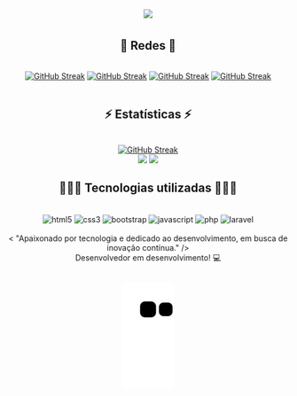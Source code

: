
<h1 align="center">
    <img src="https://readme-typing-svg.herokuapp.com/?font=Righteous&size=35&center=true&vCenter=true&width=500&height=70&duration=4000&lines=olá!+👋;+me+chamo+Leonardo+Araujo!;" />
</h1>

<h2 align="center">🔗 Redes 🔗</h2>
<br>
<div align=center>
    <a href="https://instagram.com/leoaraujofernandes"><img src="https://img.shields.io/badge/Instagram-E4405F?style=for-the-badge&logo=instagram&logoColor=white" alt="GitHub Streak" /></a>
    <a href="https://www.linkedin.com/in/leonardoaraujofernandes/"><img src="https://img.shields.io/badge/LinkedIn-0077B5?style=for-the-badge&logo=linkedin&logoColor=white" alt="GitHub Streak" /></a>
    <a href="https://github.com/araujo-leo"><img src="https://img.shields.io/badge/GitHub-100000?style=for-the-badge&logo=github&logoColor=white" alt="GitHub Streak" /></a>
    <a href="mailto:leoaraujofnd@gmail.com"><img src="https://img.shields.io/badge/Gmail-D14836?style=for-the-badge&logo=gmail&logoColor=white" alt="GitHub Streak" /></a>
</div>

<br>

<h2 align="center">⚡ Estatísticas ⚡</h2>
<br>
<div align="center">
    <a href="https://git.io/streak-stats"><img src="https://streak-stats.demolab.com?user=araujo-leo&theme=dark&hide_border=falso&locale=pt_BR" alt="GitHub Streak" /></a><br>
     <img height="180em" src="https://github-readme-stats.vercel.app/api?username=araujo-leo&show_icons=true&theme=dark"></img>
  <img height="180em" src="https://github-readme-stats.vercel.app/api/top-langs/?username=araujo-leo&layout=donut&theme=dark"></img>
  <br/>
</div>

 




<h2 align="center">👨🏽‍💻 Tecnologias utilizadas 👨🏽‍💻</h2>

<div style="display: inline_block" align="center">
<br>
  <img align="center" alt="html5" src="https://img.shields.io/badge/HTML5-E34F26?style=for-the-badge&logo=html5&logoColor=white"/>
  <img align="center" alt="css3" src="https://img.shields.io/badge/CSS3-1572B6?style=for-the-badge&logo=css3&logoColor=white"/>
   <img align="center" alt="bootstrap" src="https://img.shields.io/badge/Bootstrap-563D7C?style=for-the-badge&logo=bootstrap&logoColor=white"/>
   <img align="center" alt="javascript" src="https://img.shields.io/badge/JavaScript-323330?style=for-the-badge&logo=javascript&logoColor=F7DF1E"/>
   <img align="center" alt="php" src="https://img.shields.io/badge/PHP-777BB4?style=for-the-badge&logo=php&logoColor=white"/>
  <img align="center" alt="laravel" src="https://img.shields.io/badge/Laravel-FF2D20?style=for-the-badge&logo=laravel&logoColor=white"/>
    <br><br>
    < "Apaixonado por tecnologia e dedicado ao desenvolvimento, em busca de inovação contínua." /> <br>
Desenvolvedor em desenvolvimento! 💻
</div>
<br>

<p align="center">
  <img src="https://github.com/araujo-leo/araujo-leo/blob/output/github-contribution-grid-snake.svg">
</p>

